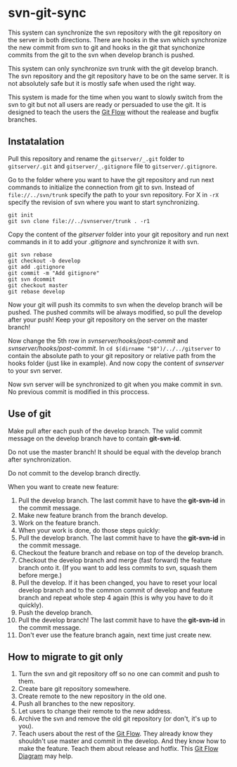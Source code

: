 # svn-git-sync

This system can synchronize the svn repository with the git repository on the server
in both directions. There are hooks in the svn which synchronize the new commit
from svn to git and hooks in the git that synchonize commits from the git to the
svn when develop branch is pushed.

This system can only synchronize svn trunk with the git develop branch. The svn
repository and the git repository have to be on the same server. It is not absolutely
safe but it is mostly safe when used the right way.

This system is made for the time when you want to slowly switch from the svn to git
but not all users are ready or persuaded to use the git. It is designed to teach
the users the [Git Flow](https://www.atlassian.com/git/tutorials/comparing-workflows/gitflow-workflow)
without the realease and bugfix branches.

## Instatalation

Pull this repository and rename the `gitserver/_.git` folder to `gitserver/.git`
and `gitserver/_.gitignore` file to `gitserver/.gitignore`.

Go to the folder where you want to have the git repository and run next commands
to initialize the connection from git to svn. Instead of `file://../svn/trunk`
specify the path to your svn repository. For X in `-rX` specify the revision of svn
where you want to start synchronizing.

```
git init
git svn clone file://../svnserver/trunk . -r1
```

Copy the content of the _gitserver_ folder into your git repository and run next
commands in it to add your _.gitignore_ and synchronize it with svn. 

```
git svn rebase
git checkout -b develop      
git add .gitignore
git commit -m "Add gitignore"
git svn dcommit
git checkout master
git rebase develop
```

Now your git will push its commits to svn when the develop branch will be pushed.
The pushed commits will be always modified, so pull the develop after your push!
Keep your git repository on the server on the master branch!

Now change the 5th row in _svnserver/hooks/post-commit_ and _svnserver/hooks/post-commit_.
In `cd $(dirname "$0")/../../gitserver` to contain the absolute path to your git
repository or relative path from the hooks folder (just like in example). And now
copy the content of _svnserver_ to your svn server.

Now svn server will be synchronized to git when you make commit in svn. No previous
commit is modified in this proccess.

## Use of git

Make pull after each push of the develop branch. The valid commit message on the
develop branch have to contain **git-svn-id**.

Do not use the master branch! It should be equal with the develop branch after
synchronization.

Do not commit to the develop branch directly.

When you want to create new feature:

1. Pull the develop branch. The last commit have to have the **git-svn-id** in the
commit message.
2. Make new feature branch from the branch develop.
3. Work on the feature branch.
4. When your work is done, do those steps quickly:
  1. Pull the develop branch. The last commit have to have the **git-svn-id** in the
commit message.
  2. Checkout the feature branch and rebase on top of the develop branch.  
  3. Checkout the develop branch and merge (fast forward) the feature branch onto it.
(If you want to add less commits to svn, squash them before merge.)
  4. Pull the develop. If it has been changed, you have to reset your local develop
branch and to the common commit of develop and feature branch and repeat whole step
4 again (this is why you have to do it quickly).
  5. Push the develop branch.
  6. Pull the develop branch! The last commit have to have the **git-svn-id** in the
commit message.
  7. Don't ever use the feature branch again, next time just create new.

## How to migrate to git only

1. Turn the svn and git repository off so no one can commit and push to them.
2. Create bare git repository somewhere.
3. Create remote to the new repository in the old one.
4. Push all branches to the new repository.
5. Let users to change their remote to the new address.
6. Archive the svn and remove the old git repository (or don't, it's up to you).
7. Teach users about the rest of the 
[Git Flow](https://www.atlassian.com/git/tutorials/comparing-workflows/gitflow-workflow).
They already know they shouldn't use master and commit in the develop. And they
know how to make the feature. Teach them about release and hotfix. This
[Git Flow Diagram](http://danielkummer.github.io/git-flow-cheatsheet/) may help.
